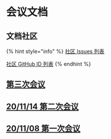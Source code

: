 # 会议文档

## 文档社区

{% hint style="info" %}
[社区 Issues 列表](https://docs.qq.com/sheet/DTlFjeEd0SWNLR05I?tab=BB08J2)

[社区 GitHub ID 列表](https://docs.qq.com/sheet/DTmpIaERHeld5Tk5h?tab=BB08J2)
{% endhint %}

## [第三次会议](https://docs.qq.com/doc/DTnpnc2pxWkZ4QnRt)

## [20/11/14 第二次会议](https://docs.qq.com/doc/DTmdISG5UUmp5ZHl0)

## [20/11/08 第一次会议 ](https://docs.qq.com/doc/DYVRhbklVV1RQTW9O)

